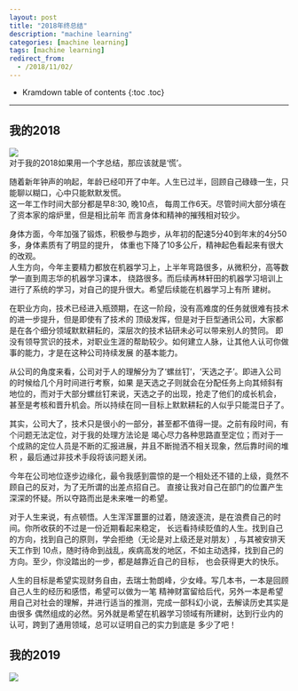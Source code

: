 ```yaml
---
layout: post
title: "2018年终总结"
description: "machine learning"
categories: [machine learning]
tags: [machine learning]
redirect_from: 
  - /2018/11/02/
---  
```

* Kramdown table of contents
{:toc .toc}
---

##  我的2018   
![](http://images.sailblade.com/2018+%E5%9B%9E%E9%A1%BE.png)  
对于我的2018如果用一个字总结，那应该就是‘慌’。    
    
随着新年钟声的响起，年龄已经叩开了中年。人生已过半，回顾自己碌碌一生，只能聊以糊口，心中只能默默发慌。    
这一年工作时间大部分都是早8:30, 晚10点， 每周工作6天。尽管时间大部分填在了资本家的熔炉里，但是相比前年
而言身体和精神的摧残相对较少。    
    
身体方面，今年加强了锻炼，积极参与跑步，从年初的配速5分40到年末的4分50多，身体素质有了明显的提升，
体重也下降了10多公斤，精神起色看起来有很大的改观。    
人生方向，今年主要精力都放在机器学习上，上半年弯路很多，从微积分，高等数学一直到周志华的机器学习课本，
绕路很多。而后续再林轩田的机器学习培训上进行了系统的学习，对自己的提升很大。希望后续能在机器学习上有所
建树。    
    
在职业方向，技术已经进入瓶颈期，在这一阶段，没有高难度的任务就很难有技术的进一步提升，但是即使有了技术的
顶级发挥，但是对于巨型通讯公司，大家都是在各个细分领域默默耕耘的，深层次的技术钻研未必可以带来别人的赞同。
即没有领导赏识的技术，对职业生涯的帮助较少。如何建立人脉，让其他人认可你做事的能力，才是在这种公司持续发展
的基本能力。   
     
从公司的角度来看，公司对于人的理解分为了‘螺丝钉’，‘天选之子’。即进入公司的时候给几个月时间进行考察，如果
是天选之子则就会在分配任务上向其倾斜有地位的，而对于大部分螺丝钉来说，天选之子的出现，抢走了他们的成长机会，
甚至是考核和晋升机会。所以持续在同一目标上默默耕耘的人似乎只能混日子了。    
    
其实，公司大了，技术只是很小的一部分，甚至都不值得一提。之前有段时间，有个问题无法定位，对于我的处理方法论是
竭心尽力各种思路直至定位；而对于一个成熟的定位人员是不断的汇报进展，并且不断抛洒不相关现象，然后靠时间的堆积
，最后通过非技术手段将该问题关闭。
    
今年在公司地位逐步边缘化，最令我感到震惊的是一个相处还不错的上级，竟然不顾自己的反对，为了无所谓的出差点招自己。
直接让我对自己在部门的位置产生深深的怀疑。所以夺路而出是未来唯一的希望。
    
对于人生来说，有点顿悟。人生浑浑噩噩的过着，随波逐流，是在浪费自己的时间。你所收获的不过是一份近期看起来稳定，
长远看持续贬值的人生。找到自己的方向，找到自己的原则，学会拒绝（无论是对上级还是对朋友）, 与其被安排天天工作到
10点，随时待命到战乱，疾病高发的地区，不如主动选择，找到自己的方向。至少，你没踏出的一步，都是越靠近自己的目标，
也会获得更大的快乐。   
    
人生的目标是希望实现财务自由，去瑞士勃朗峰，少女峰。写几本书，一本是回顾自己人生的经历和感悟，希望可以做为一笔
精神财富留给后代，另外一本是希望用自己对社会的理解，并进行适当的推测，完成一部科幻小说，去解读历史其实是由很多
偶然组成的必然。另外就是希望在机器学习领域有所建树，达到行业内的认可，跨到了通用领域，总可以证明自己的实力到底是
多少了吧！
    
##  我的2019   
![](http://images.sailblade.com/2019+%E5%B1%95%E6%9C%9B.png)    
    

    
	
	
